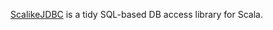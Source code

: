 [ScalikeJDBC](http://github.com/seratch/scalikejdbc) is a tidy SQL-based DB access library for Scala.

